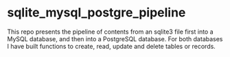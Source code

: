 # sqlite_mysql_postgre_pipeline
This repo presents the pipeline of contents from an sqlite3 file first into a MySQL database, and then into a PostgreSQL database. For both databases I have built functions to create, read, update and delete tables or records.
